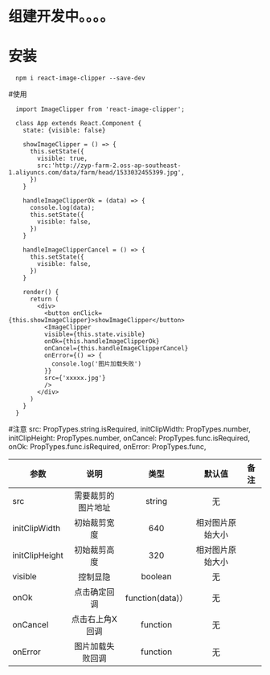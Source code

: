 # 组建开发中。。。。

# 安装

  ```
    npm i react-image-clipper --save-dev
  ```

#使用

  ```
    import ImageClipper from 'react-image-clipper';

    class App extends React.Component {
      state: {visible: false}

      showImageClipper = () => {
        this.setState({
          visible: true,
          src:'http://zyp-farm-2.oss-ap-southeast-1.aliyuncs.com/data/farm/head/1533032455399.jpg',
        })
      }

      handleImageClipperOk = (data) => {
        console.log(data);
        this.setState({
          visible: false,
        })
      }

      handleImageClipperCancel = () => {
        this.setState({
          visible: false,
        })
      }

      render() {
        return (
          <div>
            <button onClick={this.showImageClipper}>showImageClipper</button>
            <ImageClipper
            visible={this.state.visible}
            onOk={this.handleImageClipperOk}
            onCancel={this.handleImageClipperCancel}
            onError={() => {
              console.log('图片加载失败')
            }}
            src={'xxxxx.jpg'}
            />
          </div>
        )
      }
    }
  ```

#注意
src: PropTypes.string.isRequired,
initClipWidth: PropTypes.number,
initClipHeight: PropTypes.number,
onCancel: PropTypes.func.isRequired,
onOk: PropTypes.func.isRequired,
onError: PropTypes.func,

参数|说明|类型|默认值|备注
---|:---:|:---:|:---:|---|
src|需要裁剪的图片地址|string|无|
initClipWidth|初始裁剪宽度|640|相对图片原始大小|
initClipHeight|初始裁剪高度|320|相对图片原始大小|
visible|控制显隐|boolean|无|
onOk|点击确定回调|function(data)）|无
onCancel|点击右上角X回调|function|无
onError|图片加载失败回调|function|无
